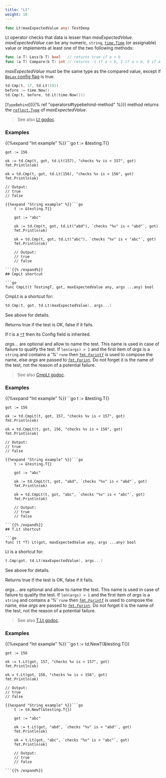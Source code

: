 ```yaml
---
title: "Lt"
weight: 10
---
```


```go
func Lt(maxExpectedValue any) TestDeep
```

Lt operator checks that data is lesser than
*maxExpectedValue*. *maxExpectedValue* can be any numeric, `string`,
[`time.Time`](https://pkg.go.dev/time#Time) (or assignable) value or implements at least one of the
two following methods:

```go
func (a T) Less(b T) bool   // returns true if a < b
func (a T) Compare(b T) int // returns -1 if a < b, 1 if a > b, 0 if a == b
```

*maxExpectedValue* must be the same type as the compared value,
except if [`BeLax` config flag](https://pkg.go.dev/github.com/maxatome/go-testdeep/td#ContextConfig.BeLax) is true.

```go
td.Cmp(t, 17, td.Lt(19))
before := time.Now()
td.Cmp(t, before, td.Lt(time.Now()))
```

[`TypeBehind`]({{% ref "operators#typebehind-method" %}}) method returns the [`reflect.Type`](https://pkg.go.dev/reflect#Type) of *maxExpectedValue*.


> See also [<i class='fas fa-book'></i> Lt godoc](https://pkg.go.dev/github.com/maxatome/go-testdeep/td#Lt).

### Examples

{{%expand "Int example" %}}```go
	t := &testing.T{}

	got := 156

	ok := td.Cmp(t, got, td.Lt(157), "checks %v is < 157", got)
	fmt.Println(ok)

	ok = td.Cmp(t, got, td.Lt(156), "checks %v is < 156", got)
	fmt.Println(ok)

	// Output:
	// true
	// false

```{{% /expand%}}
{{%expand "String example" %}}```go
	t := &testing.T{}

	got := "abc"

	ok := td.Cmp(t, got, td.Lt("abd"), `checks "%v" is < "abd"`, got)
	fmt.Println(ok)

	ok = td.Cmp(t, got, td.Lt("abc"), `checks "%v" is < "abc"`, got)
	fmt.Println(ok)

	// Output:
	// true
	// false

```{{% /expand%}}
## CmpLt shortcut

```go
func CmpLt(t TestingT, got, maxExpectedValue any, args ...any) bool
```

CmpLt is a shortcut for:

```go
td.Cmp(t, got, td.Lt(maxExpectedValue), args...)
```

See above for details.

Returns true if the test is OK, false if it fails.

If *t* is a [`*T`](https://pkg.go.dev/github.com/maxatome/go-testdeep/td#T) then its Config field is inherited.

*args...* are optional and allow to name the test. This name is
used in case of failure to qualify the test. If `len(args) > 1` and
the first item of *args* is a `string` and contains a '%' `rune` then
[`fmt.Fprintf`](https://pkg.go.dev/fmt#Fprintf) is used to compose the name, else *args* are passed to
[`fmt.Fprint`](https://pkg.go.dev/fmt#Fprint). Do not forget it is the name of the test, not the
reason of a potential failure.


> See also [<i class='fas fa-book'></i> CmpLt godoc](https://pkg.go.dev/github.com/maxatome/go-testdeep/td#CmpLt).

### Examples

{{%expand "Int example" %}}```go
	t := &testing.T{}

	got := 156

	ok := td.CmpLt(t, got, 157, "checks %v is < 157", got)
	fmt.Println(ok)

	ok = td.CmpLt(t, got, 156, "checks %v is < 156", got)
	fmt.Println(ok)

	// Output:
	// true
	// false

```{{% /expand%}}
{{%expand "String example" %}}```go
	t := &testing.T{}

	got := "abc"

	ok := td.CmpLt(t, got, "abd", `checks "%v" is < "abd"`, got)
	fmt.Println(ok)

	ok = td.CmpLt(t, got, "abc", `checks "%v" is < "abc"`, got)
	fmt.Println(ok)

	// Output:
	// true
	// false

```{{% /expand%}}
## T.Lt shortcut

```go
func (t *T) Lt(got, maxExpectedValue any, args ...any) bool
```

Lt is a shortcut for:

```go
t.Cmp(got, td.Lt(maxExpectedValue), args...)
```

See above for details.

Returns true if the test is OK, false if it fails.

*args...* are optional and allow to name the test. This name is
used in case of failure to qualify the test. If `len(args) > 1` and
the first item of *args* is a `string` and contains a '%' `rune` then
[`fmt.Fprintf`](https://pkg.go.dev/fmt#Fprintf) is used to compose the name, else *args* are passed to
[`fmt.Fprint`](https://pkg.go.dev/fmt#Fprint). Do not forget it is the name of the test, not the
reason of a potential failure.


> See also [<i class='fas fa-book'></i> T.Lt godoc](https://pkg.go.dev/github.com/maxatome/go-testdeep/td#T.Lt).

### Examples

{{%expand "Int example" %}}```go
	t := td.NewT(&testing.T{})

	got := 156

	ok := t.Lt(got, 157, "checks %v is < 157", got)
	fmt.Println(ok)

	ok = t.Lt(got, 156, "checks %v is < 156", got)
	fmt.Println(ok)

	// Output:
	// true
	// false

```{{% /expand%}}
{{%expand "String example" %}}```go
	t := td.NewT(&testing.T{})

	got := "abc"

	ok := t.Lt(got, "abd", `checks "%v" is < "abd"`, got)
	fmt.Println(ok)

	ok = t.Lt(got, "abc", `checks "%v" is < "abc"`, got)
	fmt.Println(ok)

	// Output:
	// true
	// false

```{{% /expand%}}

